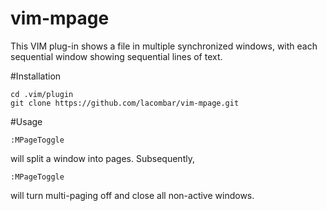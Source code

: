vim-mpage
=========

This VIM plug-in shows a file in multiple synchronized windows, with each
sequential window showing sequential lines of text.

#Installation

```
cd .vim/plugin
git clone https://github.com/lacombar/vim-mpage.git
```

#Usage

```
:MPageToggle
```

will split a window into pages.  Subsequently,

```
:MPageToggle
```

will turn multi-paging off and close all non-active windows.

